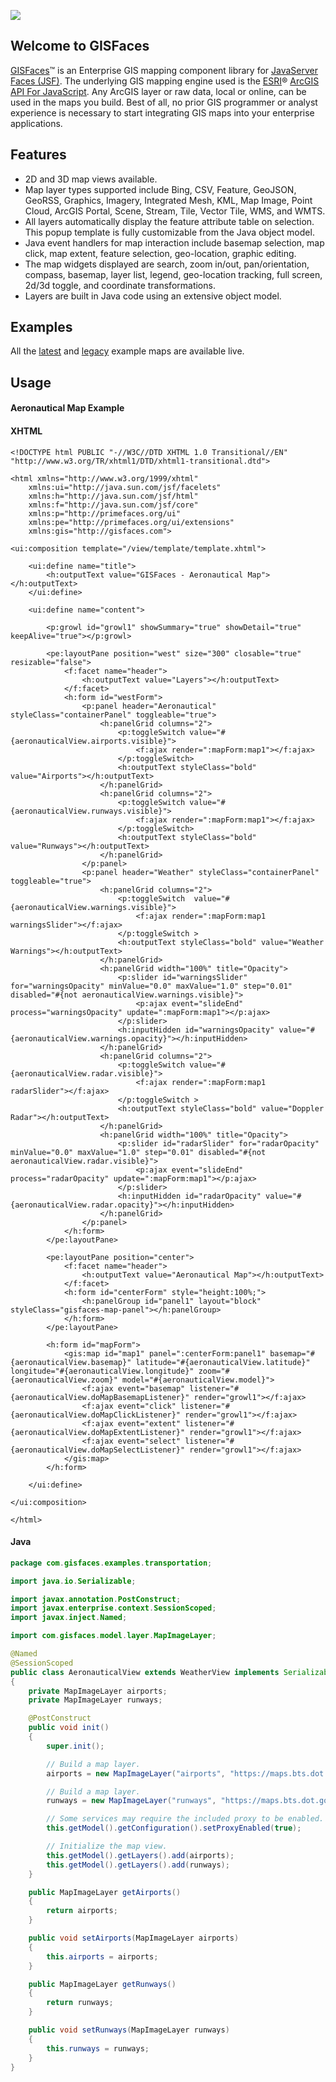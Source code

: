 ![](https://www.gisfaces.com/wp-content/uploads/gis-faces-logo.png)

## Welcome to GISFaces
[GISFaces](https://www.gisfaces.com)™ is an Enterprise GIS mapping component library for [JavaServer Faces (JSF)](http://www.javaserverfaces.org). The underlying GIS mapping engine used is the [ESRI](https://www.esri.com)® [ArcGIS API For JavaScript](https://developers.arcgis.com/javascript/). Any ArcGIS layer or raw data, local or online, can be used in the maps you build. Best of all, no prior GIS programmer or analyst experience is necessary to start integrating GIS maps into your enterprise applications.

## Features
- 2D and 3D map views available.
- Map layer types supported include Bing, CSV, Feature, GeoJSON, GeoRSS, Graphics, Imagery, Integrated Mesh, KML, Map Image, Point Cloud, ArcGIS Portal, Scene, Stream, Tile, Vector Tile, WMS, and WMTS.
- All layers automatically display the feature attribute table on selection. This popup template is fully customizable from the Java object model.
- Java event handlers for map interaction include basemap selection, map click, map extent, feature selection, geo-location, graphic editing.
- The map widgets displayed are search, zoom in/out, pan/orientation, compass, basemap, layer list, legend, geo-location tracking, full screen, 2d/3d toggle, and coordinate transformations.
- Layers are built in Java code using an extensive object model.

## Examples
All the [latest](http://geergis.com:8080/gisfaces-examples-snapshot/) and [legacy](http://www.geergis.com:8080/gisfaces-examples/) example maps are available live.

## Usage
#### Aeronautical Map Example

#### XHTML
~~~xhtml
<!DOCTYPE html PUBLIC "-//W3C//DTD XHTML 1.0 Transitional//EN" "http://www.w3.org/TR/xhtml1/DTD/xhtml1-transitional.dtd">

<html xmlns="http://www.w3.org/1999/xhtml"
	xmlns:ui="http://java.sun.com/jsf/facelets"
	xmlns:h="http://java.sun.com/jsf/html"
	xmlns:f="http://java.sun.com/jsf/core"
	xmlns:p="http://primefaces.org/ui"
	xmlns:pe="http://primefaces.org/ui/extensions"
	xmlns:gis="http://gisfaces.com">

<ui:composition template="/view/template/template.xhtml">

	<ui:define name="title">
		<h:outputText value="GISFaces - Aeronautical Map"></h:outputText>
	</ui:define>

	<ui:define name="content">

		<p:growl id="growl1" showSummary="true" showDetail="true" keepAlive="true"></p:growl>

		<pe:layoutPane position="west" size="300" closable="true" resizable="false">
			<f:facet name="header">
				<h:outputText value="Layers"></h:outputText>
			</f:facet>
			<h:form id="westForm">
				<p:panel header="Aeronautical" styleClass="containerPanel" toggleable="true">
					<h:panelGrid columns="2">
						<p:toggleSwitch value="#{aeronauticalView.airports.visible}">
							<f:ajax render=":mapForm:map1"></f:ajax>
						</p:toggleSwitch>
						<h:outputText styleClass="bold" value="Airports"></h:outputText>
					</h:panelGrid>
					<h:panelGrid columns="2">
						<p:toggleSwitch value="#{aeronauticalView.runways.visible}">
							<f:ajax render=":mapForm:map1"></f:ajax>
						</p:toggleSwitch>
						<h:outputText styleClass="bold" value="Runways"></h:outputText>
					</h:panelGrid>
				</p:panel>
				<p:panel header="Weather" styleClass="containerPanel" toggleable="true">
					<h:panelGrid columns="2">
						<p:toggleSwitch  value="#{aeronauticalView.warnings.visible}">
							<f:ajax render=":mapForm:map1 warningsSlider"></f:ajax>
						</p:toggleSwitch >
						<h:outputText styleClass="bold" value="Weather Warnings"></h:outputText>
					</h:panelGrid>
					<h:panelGrid width="100%" title="Opacity">
						<p:slider id="warningsSlider" for="warningsOpacity" minValue="0.0" maxValue="1.0" step="0.01" disabled="#{not aeronauticalView.warnings.visible}">
							<p:ajax event="slideEnd" process="warningsOpacity" update=":mapForm:map1"></p:ajax>
						</p:slider>
						<h:inputHidden id="warningsOpacity" value="#{aeronauticalView.warnings.opacity}"></h:inputHidden>
					</h:panelGrid>
					<h:panelGrid columns="2">
						<p:toggleSwitch value="#{aeronauticalView.radar.visible}">
							<f:ajax render=":mapForm:map1 radarSlider"></f:ajax>
						</p:toggleSwitch >
						<h:outputText styleClass="bold" value="Doppler Radar"></h:outputText>
					</h:panelGrid>
					<h:panelGrid width="100%" title="Opacity">
						<p:slider id="radarSlider" for="radarOpacity" minValue="0.0" maxValue="1.0" step="0.01" disabled="#{not aeronauticalView.radar.visible}">
							<p:ajax event="slideEnd" process="radarOpacity" update=":mapForm:map1"></p:ajax>
						</p:slider>
						<h:inputHidden id="radarOpacity" value="#{aeronauticalView.radar.opacity}"></h:inputHidden>
					</h:panelGrid>
				</p:panel>
			</h:form>
		</pe:layoutPane>

		<pe:layoutPane position="center">
			<f:facet name="header">
				<h:outputText value="Aeronautical Map"></h:outputText>
			</f:facet>
			<h:form id="centerForm" style="height:100%;">
				<h:panelGroup id="panel1" layout="block" styleClass="gisfaces-map-panel"></h:panelGroup>
			</h:form>
		</pe:layoutPane>

		<h:form id="mapForm">
			<gis:map id="map1" panel=":centerForm:panel1" basemap="#{aeronauticalView.basemap}" latitude="#{aeronauticalView.latitude}" longitude="#{aeronauticalView.longitude}" zoom="#{aeronauticalView.zoom}" model="#{aeronauticalView.model}">
				<f:ajax event="basemap" listener="#{aeronauticalView.doMapBasemapListener}" render="growl1"></f:ajax>
				<f:ajax event="click" listener="#{aeronauticalView.doMapClickListener}" render="growl1"></f:ajax>
				<f:ajax event="extent" listener="#{aeronauticalView.doMapExtentListener}" render="growl1"></f:ajax>
				<f:ajax event="select" listener="#{aeronauticalView.doMapSelectListener}" render="growl1"></f:ajax>
			</gis:map>
		</h:form>

	</ui:define>

</ui:composition>

</html>
~~~

#### Java
~~~java
package com.gisfaces.examples.transportation;

import java.io.Serializable;

import javax.annotation.PostConstruct;
import javax.enterprise.context.SessionScoped;
import javax.inject.Named;

import com.gisfaces.model.layer.MapImageLayer;

@Named
@SessionScoped
public class AeronauticalView extends WeatherView implements Serializable
{
	private MapImageLayer airports;
	private MapImageLayer runways;

	@PostConstruct
	public void init()
	{
		super.init();

		// Build a map layer.
		airports = new MapImageLayer("airports", "https://maps.bts.dot.gov/services/rest/services/NTAD/Airports/MapServer");

		// Build a map layer.
		runways = new MapImageLayer("runways", "https://maps.bts.dot.gov/services/rest/services/NTAD/Runways/MapServer");

		// Some services may require the included proxy to be enabled.
		this.getModel().getConfiguration().setProxyEnabled(true);

		// Initialize the map view.
		this.getModel().getLayers().add(airports);
		this.getModel().getLayers().add(runways);
	}

	public MapImageLayer getAirports()
	{
		return airports;
	}

	public void setAirports(MapImageLayer airports)
	{
		this.airports = airports;
	}

	public MapImageLayer getRunways()
	{
		return runways;
	}

	public void setRunways(MapImageLayer runways)
	{
		this.runways = runways;
	}
}
~~~
